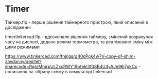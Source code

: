 # Timer
Таймер.flp - перше рішення таймерного пристрою, який описаний в дослідженні

timertinkercad.flp - вдсоконале рішення таймеру, змінений розрахунок часу на дисплеї, додано режим термометра, та реалізовано зміну між цими режимами

https://www.tinkercad.com/things/g40dPqk4w7V-copy-of-shim-zavdannya/editel?sharecode=RqarMmrpULZxcRWY1Rofekl3f08B4U4yAJe96j7pkCo - посилання на зібрану схему в симуляторі tinkercad
